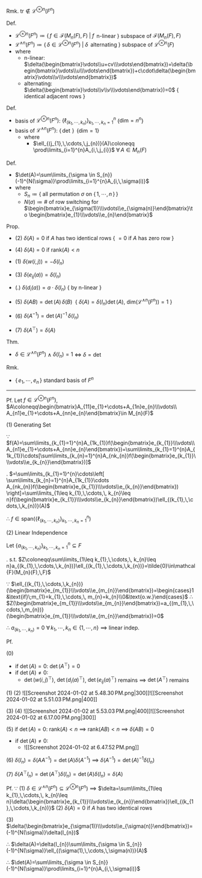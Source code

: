 
Rmk. $\text{tr}\not\in\mathcal{L}^{\otimes n}(F^{n})$

Def.
- $\mathcal{L}^{\otimes n}(F^{n})\coloneqq\{\,f \in\mathcal{F}(M_{n}(F),\,F)\;|\;f\,$ n-linear$\;\}$  subspace of  $\mathcal{F}(M_{n}(F),\,F)$
- $\mathcal{L}^{\land n}(F^{n})\coloneqq\{\,\delta \in\mathcal{L}^{\otimes n}(F^{n})\;|\;\delta\,$ alternating$\;\}$  subspace of  $\mathcal{L}^{\otimes n}(F)$
- where
	- n-linear:     $\delta(\begin{bmatrix}\vdots\\u+cv\\\vdots\end{bmatrix})=\delta(\begin{bmatrix}\vdots\\u\\\vdots\end{bmatrix})+c\cdot\delta(\begin{bmatrix}\vdots\\v\\\vdots\end{bmatrix})$
	- alternating:  $\delta(\begin{bmatrix}\vdots\\v\\v\\\vdots\end{bmatrix})=0$  { identical adjacent rows }

Def.
- basis of $\mathcal{L}^{\otimes n}(F^{n})$:  $\big\{\ell_{(k_{1},\,\cdots,\,k_{n})}\big\}_{k_1,\,\cdots,\,k_{n}=1}^{n}$  {$\text{dim}=n^{n}$}
- basis of $\mathcal{L}^{\land n}(F^{n})$:  $\{\,\det \,\}\,$               {$\text{dim}=1$}
	-  where
		- $\ell_{(j_{1},\,\cdots,\,j_{n})}(A)\coloneqq \prod\limits_{i=1}^{n}A_{i,\,j_{i}}$  $\forall\,A\in M_{n}(F)$

Def.
- $\det(A)=\sum\limits_{\sigma \in S_{n}}(-1)^{N(\sigma)}\prod\limits_{i=1}^{n}A_{i,\,\sigma(i)}$
- where
	- $S_{n}\coloneqq\{\;$all permutation $\sigma$ on $\{\,1,\,\cdots,\,n\,\}\,\}$
	- ${N(\sigma)}\coloneqq\#$ of row switching for $\begin{bmatrix}e_{\sigma(1)}\\\vdots\\e_{\sigma(n)}\end{bmatrix}\to \begin{bmatrix}e_{1}\\\vdots\\e_{n}\end{bmatrix}$

Prop.
- (2) $\delta(A)=0$  if  $A$ has two identical rows  { $=0$ if $A$ has zero row }
- (4) $\delta(A)=0$  if  $\text{rank}(A)<n$
	
- (1) $\delta(w(i,\,j))=-\delta(I_{n})$
- (3) $\delta(e_{ij}(a))=\delta(I_{n})$
- (.) $\delta(d_{i}(a))=a\cdot\delta(I_{n})$         { by n-linear }
- (5) $\delta(AB)=\det(A)\,\delta(B)\;$       { $\delta(A)=\delta(I_{n})\det(A)$, $\text{dim}(\mathcal{L}^{\land n}(F^{n}))=1$ }
- (6) $\delta(A^{-1})=\det(A)^{-1}\,\delta(I_{n})$
- (7) $\delta(A^{\top})=\delta(A)$

Thm.
- $\delta \in\mathcal{L}^{\land n}(F^{n})$  $\land$  $\delta(I_{n})=1$ $\iff$ $\delta=\det$

Rmk.
- $\{\,e_{1},\,\cdots,\,e_{n}\,\}$  standard basis of $F^{n}$

---

Pf.
Let $f\in\mathcal{L}^{\otimes n}(F^{n})$, $A\coloneqq\begin{bmatrix}A_{11}e_{1}+\cdots+A_{1n}e_{n}\\\vdots\\ A_{n1}e_{1}+\cdots+A_{nn}e_{n}\end{bmatrix}\in M_{n}(F)$

(1) Generating Set

$\because$  $f(A)=\sum\limits_{k_{1}=1}^{n}A_{1k_{1}}f(\begin{bmatrix}e_{k_{1}}\\\vdots\\A_{n1}e_{1}+\cdots+A_{nn}e_{n}\end{bmatrix})=\sum\limits_{k_{1}=1}^{n}A_{1k_{1}}\cdots[\sum\limits_{k_{n}=1}^{n}A_{nk_{n}}f(\begin{bmatrix}e_{k_{1}}\\\vdots\\e_{k_{n}}\end{bmatrix})]$

.  $=\sum\limits_{k_{1}=1}^{n}\cdots\left[ \sum\limits_{k_{n}=1}^{n}A_{1k_{1}}\cdots A_{nk_{n}}f(\begin{bmatrix}e_{k_{1}}\\\vdots\\e_{k_{n}}\end{bmatrix}) \right]=\sum\limits_{1\leq k_{1},\,\cdots,\, k_{n}\leq n}f(\begin{bmatrix}e_{k_{1}}\\\vdots\\e_{k_{n}}\end{bmatrix})\ell_{(k_{1},\,\cdots,\,k_{n})}(A)$

$\therefore$  $f \in\text{span}(\big\{\ell_{(k_{1},\,\cdots,\,k_{n})}\big\}_{k_1,\,\cdots,\,k_{n}=1}^{n})$

(2) Linear Independence

Let $\big\{a_{(k_{1},\,\cdots,\,k_{n})}\big\}_{k_1,\,\cdots,\,k_{n}=1}^{n}\subseteq F$

.    s.t.  $Z\coloneqq\sum\limits_{1\leq k_{1},\,\cdots,\, k_{n}\leq n}a_{(k_{1},\,\cdots,\,k_{n})}\ell_{(k_{1},\,\cdots,\,k_{n})}=\tilde{0}\in\mathcal{F}(M_{n}(F),\,F)$

$\because$  $\ell_{(k_{1},\,\cdots,\,k_{n})}(\begin{bmatrix}e_{m_{1}}\\\vdots\\e_{m_{n}}\end{bmatrix})=\begin{cases}1&\text{if}\;m_{1}=k_{1},\,\cdots,\, m_{n}=k_{n}\\0&\text{o.w.}\end{cases}$ 
$\therefore$  $Z(\begin{bmatrix}e_{m_{1}}\\\vdots\\e_{m_{n}}\end{bmatrix})=a_{(m_{1},\,\cdots,\,m_{n})}(\begin{bmatrix}e_{m_{1}}\\\vdots\\e_{m_{n}}\end{bmatrix})=0$

$\therefore$  $a_{(k_{1},\,\cdots,\,k_{n})}=0$  $\forall\,k_1,\,\cdots,\,k_{n}\in\{1,\,\cdots,\,n\}$ $\implies$ linear indep.


Pf.

(0) 
- if $\det(A)=0$:  $\det(A^{\top})= 0$
- if $\det(A)\neq 0$:
	- $\det(w(i,\,j)^{\top})$, $\det(d_{i}(a)^{\top})$, $\det(e_{ij}(a)^{\top})$ remains $\implies$ $\det(A^{\top})$ remains

(1)                               (2)
![[Screenshot 2024-01-02 at 5.48.30 PM.png|300]]![[Screenshot 2024-01-02 at 5.51.03 PM.png|400]]

(3)                                          (4)
![[Screenshot 2024-01-02 at 5.53.03 PM.png|400]]![[Screenshot 2024-01-02 at 6.17.00 PM.png|300]]

(5) if $\det(A)=0$:  $\text{rank}(A)<n$ $\implies$ $\text{rank}(AB)<n$ $\implies$ $\delta(AB)=0$
- if $\det(A)\neq 0$:
	- ![[Screenshot 2024-01-02 at 6.47.52 PM.png]]

(6) $\delta(I_{n})=\delta(AA^{-1})=\det(A)\delta(A^{-1})$ $\implies$ $\delta(A^{-1})=\det(A)^{-1}\delta(I_{n})$

(7) $\delta(A^{\top}I_{n})=\det(A^{\top})\delta(I_{n})=\det(A)\delta(I_{n})=\delta(A)$

Pf.
$\because$  (1) $\delta \in\mathcal{L}^{\land n}(F^{n})\subseteq\mathcal{L}^{\otimes n}(F^{n})$ $\implies$ $\delta=\sum\limits_{1\leq k_{1},\,\cdots,\, k_{n}\leq n}\delta(\begin{bmatrix}e_{k_{1}}\\\vdots\\e_{k_{n}}\end{bmatrix})\ell_{(k_{1},\,\cdots,\,k_{n})}$
   (2) $\delta(A)=0$  if  $A$ has two identical rows

   (3) $\delta(\begin{bmatrix}e_{\sigma(1)}\\\vdots\\e_{\sigma(n)}\end{bmatrix})=(-1)^{N(\sigma)}\delta(I_{n})$

$\therefore$  $\delta(A)=\delta(I_{n})\sum\limits_{\sigma \in S_{n}}(-1)^{N(\sigma)}\ell_{(\sigma(1),\,\cdots,\,\sigma(n))}(A)$

$\therefore$  $\det(A)=\sum\limits_{\sigma \in S_{n}}(-1)^{N(\sigma)}\prod\limits_{i=1}^{n}A_{i,\,\sigma(i)}$